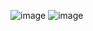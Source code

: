 ![image](https://user-images.githubusercontent.com/85900239/126026656-1c5ca373-38a9-4976-8ddb-7895059ae86e.png)
![image](https://user-images.githubusercontent.com/85900239/126026699-47adc43e-f190-44e7-9ef7-6da20a9815bd.png)

